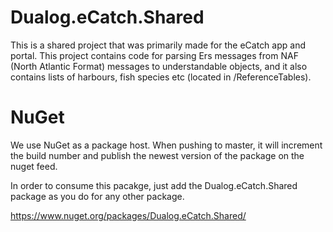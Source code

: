 # Dualog.eCatch.Shared
This is a shared project that was primarily made for the eCatch app and portal. 
This project contains code for parsing Ers messages from NAF (North Atlantic Format) messages to understandable objects, and it also contains lists of harbours, fish species etc (located in /ReferenceTables).

# NuGet
We use NuGet as a package host. When pushing to master, it will increment the build number and publish the newest version of the package on the nuget feed.

In order to consume this pacakge, just add the Dualog.eCatch.Shared package as you do for any other package.

https://www.nuget.org/packages/Dualog.eCatch.Shared/
